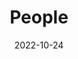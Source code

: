 ---
title: People
date: 2022-10-24

type: landing

sections:
  - block: people
    content:
      title: Meet the Team
      # Choose which groups/teams of users to display.
      #   Edit `user_groups` in each user's profile to add them to one or more of these groups.
      user_groups:
          - Principal Investigators
          - Researchers
          - Grad Students
          - Administration
          - Ph.D
          - Master
          - Undergraduate
      sort_by: Params.last_name
      sort_ascending: true
    design:
      show_interests: false
      show_role: true
      show_social: true
---
